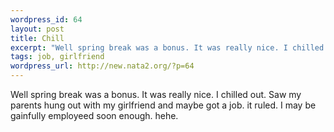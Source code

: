 ```yaml
--- 
wordpress_id: 64
layout: post
title: Chill
excerpt: "Well spring break was a bonus. It was really nice. I chilled out. Saw my parents hung out with my girlfriend and maybe got a job. it ruled. I may be gainfully employeed soon enough. hehe. "
tags: job, girlfriend
wordpress_url: http://new.nata2.org/?p=64
---
```

Well spring break was a bonus. It was really nice. I chilled out. Saw my parents hung out with my girlfriend and maybe got a job. it ruled. I may be gainfully employeed soon enough. hehe. 
